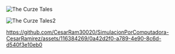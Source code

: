 ![The Curze Tales](https://github.com/CesarRam30020/SimulacionPorComputadora-CesarRamirez/assets/116384269/1f4447fb-a99b-49e8-9189-c083e3545635)

![The Curze Tales2](https://github.com/CesarRam30020/SimulacionPorComputadora-CesarRamirez/assets/116384269/282de826-336d-4a49-b720-369167cc9b1a)

https://github.com/CesarRam30020/SimulacionPorComputadora-CesarRamirez/assets/116384269/0a42d2f0-a789-4e90-8c6d-d540f3e10eb0

